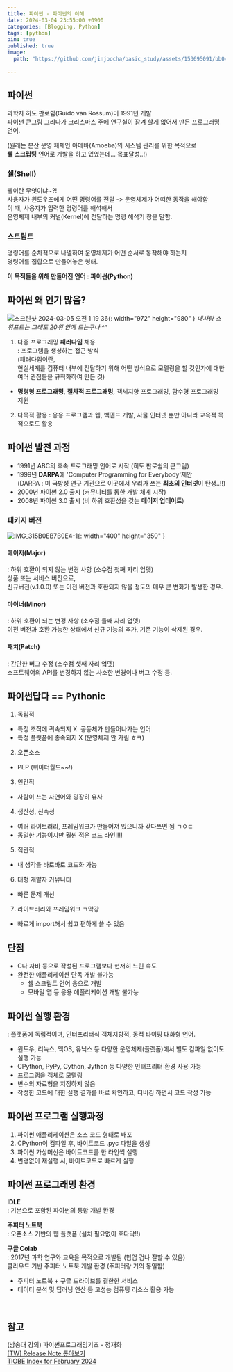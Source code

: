 ```yaml
---
title: 파이썬 - 파이썬의 이해
date: 2024-03-04 23:55:00 +0900
categories: [Blogging, Python]
tags: [python]
pin: true
published: true
image:
  path: "https://github.com/jinjoocha/basic_study/assets/153695091/bb04104f-f39d-4169-ab62-68e75e7ed8ed"
  
---
```


<!-- {: width="250" height="250" } -->
<!-- {: width="972" height="980" } -->
<!-- {: .prompt-tip } -->
<!-- {: .prompt-info } -->
<!-- {: .prompt-warning } -->
<!-- {: .prompt-danger } -->


## 파이썬

<!-- ![스크린샷 2024-03-05 오전 1 00 35](https://github.com/jinjoocha/basic_study/assets/153695091/1c2fa582-b12f-4be7-9d39-ff66c1e6ace0){: width="650" height="400" } -->


과학자 히도 판로쉼(Guido van Rossum)이 1991년 개발  
파이썬 큰그림 그리다가 크리스마스 주에 연구실이 잠겨 할게 없어서 만든 프로그래밍 언어.  

(원래는 분산 운영 체제인 아메바(Amoeba)의 시스템 관리를 위한 목적으로  
**쉘 스크립팅** 언어로 개발을 하고 있었는데... 목표달성..!)  


### 쉘(Shell)
쉘이란 무엇이냐~?!  
사용자가 윈도우즈에게 어떤 명령어를 전달 -> 운영체제가 어떠한 동작을 해야함  
이 때, 사용자가 입력한 명령어를 해석해서  
운영체제 내부의 커널(Kernel)에 전달하는 명령 해석기 창을 말함.

### 스트립트
명령어를 순차적으로 나열하여 운영체제가 어떤 순서로 동작해야 하는지  
명령어를 집합으로 만들어놓은 형태.

**이 목적들을 위해 만들어진 언어 : 파이썬(Python)**  

## 파이썬 왜 인기 많음?

![스크린샷 2024-03-05 오전 1 19 36](https://github.com/jinjoocha/basic_study/assets/153695091/3e4c7aca-ea9e-49bc-a3fa-1a4a2dfec6fd){: width="972" height="980" }
_내사랑 스위프트는 그래도 20위 안에 드는구나 ^^_

1. 다중 프로그래밍 **패러다임** 채용  
: 프로그램을 생성하는 접근 방식  
(패러다임이란,  
현실세계를 컴퓨터 내부에 전달하기 위해 어떤 방식으로 모델링을 할 것인가에 대한 여러 관점들을 규칙화하여 만든 것)  
- **명령형 프로그래밍**, **절차적 프로그래밍**, 객체지향 프로그래밍, 함수형 프로그래밍 지원  


2. 다목적 활용
: 응용 프로그램과 웹, 백엔드 개발, 사물 인터넷 뿐만 아니라 교육적 목적으로도 활용



## 파이썬 발전 과정
- 1991년 ABC의 후속 프로그래밍 언어로 시작 (히도 판로쉼의 큰그림)
- 1999년 **DARPA**에 'Computer Programming for Everybody'제안  
(DARPA : 미 국방성 연구 기관으로 이곳에서 우리가 쓰는 **최초의 인터넷**이 탄생..!!)
- 2000년 파이썬 2.0 출시 (커뮤니티를 통한 개발 체계 시작)
- 2008년 파이썬 3.0 출시 (비 하위 호환성을 갖는 **메이저 업데이트**)

### 패키지 버전

![IMG_315B0EB7B0E4-1](https://github.com/jinjoocha/basic_study/assets/153695091/02364b7a-e231-4985-b6f6-7158070b5dfb){: width="400" height="350" }


#### 메이저(Major)
: 하위 호환이 되지 않는 변경 사항 (소수점 첫째 자리 업뎃)  
상품 또는 서비스 버전으로,   
신규버전(v.1.0.0) 또는 이전 버전과 호환되지 않을 정도의 매우 큰 변화가 발생한 경우.


#### 마이너(Minor)
: 하위 호환이 되는 변경 사항 (소수점 둘째 자리 업뎃)  
이전 버전과 호환 가능한 상태에서 신규 기능의 추가, 기존 기능이 삭제된 경우.


#### 패치(Patch)
: 간단한 버그 수정 (소수점 셋째 자리 업뎃)  
소프트웨어의 API를 변경하지 않는 사소한 변경이나 버그 수정 등.

## 파이썬답다 == Pythonic

1. 독립적
- 특정 조직에 귀속되지 X. 공동체가 만들어나가는 언어
- 특정 플랫폼에 종속되지 X (운영체제 안 가림 ㅎㅋ)
2. 오픈소스
- PEP (위아더월드~~!)
3. 인간적
- 사람이 쓰는 자연어와 굉장히 유사
4. 생산성, 신속성
- 여러 라이브러리, 프레임워크가 만들어져 있으니까 갖다쓰면 됨 ㄱㅇㄷ
- 동일한 기능이지만 훨씬 적은 코드 라인!!!!
5. 직관적
- 내 생각을 바로바로 코드화 가능
6. 대형 개발자 커뮤니티
- 빠른 문제 개선
7. 라이브러리와 프레임워크 ㄱ막강
- 빠르게 import해서 쉽고 편하게 쓸 수 있음

## 단점
- C나 자바 등으로 작성된 프로그램보다 현저히 느린 속도
- 완전한 애플리케이션 단독 개발 불가능
    - 쉘 스크립트 언어 용으로 개발
    - 모바일 앱 등 응용 애플리케이션 개발 불가능


## 파이썬 실행 환경
: 플랫폼에 독립적이며, 인터프리터식 객체지향적, 동적 타이핑 대화형 언어.  
- 윈도우, 리눅스, 맥OS, 유닉스 등 다양한 운영체제(플랫폼)에서 별도 컴파일 없이도 실행 가능
- CPython, PyPy, Cython, Jython 등 다양한 인터프리터 환경 사용 가능
- 프로그램을 객체로 모델링
- 변수의 자료형을 지정하지 않음
- 작성한 코드에 대한 실행 결과를 바로 확인하고, 디버깅 하면서 코드 작성 가능

## 파이썬 프로그램 실행과정
1. 파이썬 애플리케이션은 소스 코드 형태로 배포
2. CPython이 컴파일 후, 바이트코드 .pyc 파일을 생성
3. 파이썬 가상머신은 바이트코드를 한 라인씩 실행
4. 변경없이 재실행 시, 바이트코드로 빠르게 실행

## 파이썬 프로그래밍 환경

**IDLE**  
: 기본으로 포함된 파이썬의 통합 개발 환경

**주피터 노트북**  
: 오픈소스 기반의 웹 플랫폼 (설치 필요없이 호다닥!!)

**구글 Colab**  
: 2017년 과학 연구와 교육을 목적으로 개발됨 (협업 겁나 잘할 수 있음)  
클라우드 기반 주피터 노트북 개발 환경 (주피터랑 거의 동일함)
- 주피터 노트북 + 구글 드라이브를 결한한 서비스
- 데이터 분석 및 딥러닝 연산 등 고성능 컴퓨팅 리소스 활용 가능

<br>



## 참고
(방송대 강의) 파이썬프로그래밍기초 - 정재화  
[[TW] Release Note 톺아보기](https://tech.kakaoenterprise.com/113)  
[TIOBE Index for February 2024](https://www.tiobe.com/tiobe-index/)